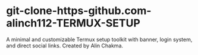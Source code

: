 # git-clone-https-github.com-alinch112-TERMUX-SETUP
A minimal and customizable Termux setup toolkit with banner, login system, and direct social links. Created by Alin Chakma.
